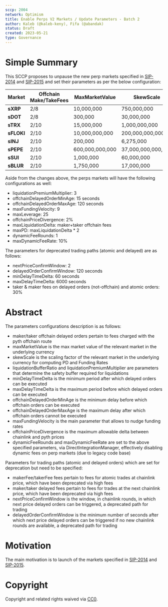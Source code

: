 ```yaml
---
sccp: 2004
network: Optimism
title: Enable Perps V2 Markets / Update Parameters - Batch 2
author: Kaleb (@kaleb-keny), Fifa (@abandak)
status: Draft
created: 2023-05-21
type: Governance
---
```


# Simple Summary

This SCCP proposes to unpause the new perp markets specified in [SIP-2014](https://sips.synthetix.io/sips/sip-2014) and [SIP-2015](https://sips.synthetix.io/sips/sip-2015) and set their parameters as per the below configuration:

| **Market** | **Offchain Make/TakeFees** | **MaxMarketValue** | **SkewScale**      | **LiquidationBufferRatio** |
|------------|----------------------------|--------------------|--------------------|----------------------------|
| **sXRP**   | 2/8                        | 10,000,000         | 750,000,000        | 100                        |
| **sDOT**   | 2/8                        | 300,000            | 30,000,000         | 100                        |
| **sTRX**   | 2/10                       | 15,000,000         | 1,000,000,000      | 125                        |
| **sFLOKI** | 2/10                       | 10,000,000,000     | 200,000,000,000    | 125                        |
| **sINJ**   | 2/10                       | 200,000            | 6,275,000          | 125                        |
| **sPEPE**  | 2/10                       | 600,000,000,000    | 37,000,000,000,000 | 125                        |
| **sSUI**   | 2/10                       | 1,000,000          | 60,000,000         | 125                        |
| **sBLUR**  | 2/10                       | 1,750,000          | 17,000,000         | 125                        |

Aside from the changes above, the perps markets will have the following configurations as well:
- liquidationPremiumMultiplier: 3
- offchainDelayedOrderMinAge: 15 seconds
- offchainDelayedOrderMaxAge: 120 seconds
- maxFundingVelocity: 9
- maxLeverage: 25
- offchainPriceDivergence: 2%
- maxLiquidationDelta: maker+taker offchain fees 
- maxPD: maxLiquidationDelta * 2
- dynamicFeeRounds: 1
- maxDynamicFeeRate: 10%

The parameters for deprecated trading paths (atomic and delayed) are as follows:
- nextPriceConfirmWindow: 2
- delayedOrderConfirmWindow: 120 seconds
- minDelayTimeDelta: 60 seconds
- maxDelayTimeDelta: 6000 seconds
- taker & maker fees on delayed orders (not-offchain) and atomic orders: 30%


# Abstract

The parameters configurations description is as follows:
- maker/taker offchain delayed orders pertain to fees charged with the pyth offchain route
- maxMarketValue is the max market value of the relevant market in the underlying currency
- skewScale is the scaling factor of the relevant market in the underlying currency for computing PD and Funding Rates
- liquidationBufferRatio and liquidationPremiumMultiplier are parameters that determine the safety buffer required for liquidations
- minDelayTimeDelta is the minimum period after which delayed orders can be executed
- maxDelayTimeDelta is the maximum period before which delayed orders can be executed
- offchainDelayedOrderMinAge is the minimum delay before which offchain orders can be executed
- offchainDelayedOrderMaxAge is the maximum delay after which offchain orders cannot be executed
- maxFundingVelocity is the main parameter that allows to nudge funding rates
- offchainPriceDivergence is the maximum allowable delta between chainlink and pyth prices
- dynamicFeeRounds and maxDynamicFeeRate are set to the above specified parameters, via DirectIntegrationManager, effectively disabling dynamic fees on perp markets (due to legacy code base)

Parameters for trading paths (atomic and delayed orders) which are set for deprecation but need to be specified: 
- makerFee/takerFee fees pertain to fees for atomic trades at chainlink price, which have been deprecated via high fees
- maker/taker delayed fees pertain to fees for trades at the next chainlink price, which have been deprecated via high fees
- nextPriceConfirmWindow is the window, in chainlink rounds, in which next price delayed orders can be triggered, a deprecated path for trading
- delayedOrderConfirmWindow is the minimum number of seconds after which next price delayed orders can be triggered if no new chainlink rounds are available, a deprecated path for trading

# Motivation

The main motivation is to  launch of the markets specified in [SIP-2014](https://sips.synthetix.io/sips/sip-2014) and [SIP-2015](https://sips.synthetix.io/sips/sip-2015).

# Copyright

Copyright and related rights waived via [CC0](https://creativecommons.org/publicdomain/zero/1.0/).


